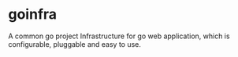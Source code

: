# goinfra
A common go project Infrastructure for go web application, which is configurable, pluggable and easy to use.
